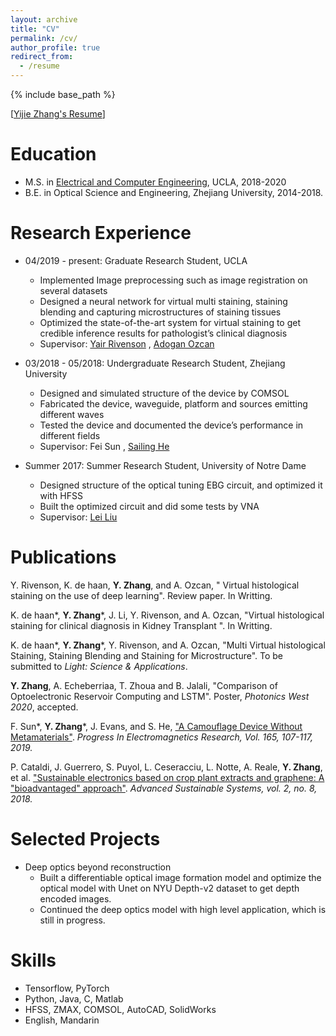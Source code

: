 ```yaml
---
layout: archive
title: "CV"
permalink: /cv/
author_profile: true
redirect_from:
  - /resume
---
```


{% include base_path %}

\[[Yijie Zhang's Resume](https://yijiezhang-chris.github.io/files/Resume_one_page.pdf)\]

Education
======
* M.S. in [Electrical and Computer Engineering](https://www.ee.ucla.edu/), UCLA, 2018-2020
* B.E. in Optical Science and Engineering, Zhejiang University, 2014-2018.

Research Experience
======
* 04/2019 - present: Graduate Research Student, UCLA
  * Implemented Image preprocessing such as image registration on several datasets
  * Designed a neural network for virtual multi staining, staining blending and capturing microstructures of staining tissues
  * Optimized the state-of-the-art system for virtual staining to get credible inference results for pathologist’s clinical diagnosis
  * Supervisor: [Yair Rivenson](https://www.ee.ucla.edu/yair-rivenson/) , [Adogan Ozcan](https://innovate.ee.ucla.edu/)

* 03/2018 - 05/2018: Undergraduate Research Student, Zhejiang University
  * Designed and simulated structure of the device by COMSOL
  * Fabricated the device, waveguide, platform and sources emitting different waves
  * Tested the device and documented the device’s performance in different fields
  * Supervisor: Fei Sun , [Sailing He](https://scholar.google.com/citations?user=WFETHIUAAAAJ&hl=en)
  
* Summer 2017: Summer Research Student, University of Notre Dame
  * Designed structure of the optical tuning EBG circuit, and optimized it with HFSS
  * Built the optimized circuit and did some tests by VNA
  * Supervisor: [Lei Liu](https://www3.nd.edu/~lliu3/)


Publications
======
Y. Rivenson, K. de haan, **Y. Zhang**, and A. Ozcan, " Virtual histological staining on the use of deep learning". Review paper. In Writting.

K. de haan\*, **Y. Zhang**\*, J. Li, Y. Rivenson, and A. Ozcan, "Virtual histological staining for clinical diagnosis in Kidney Transplant ". In Writting.

K. de haan\*, **Y. Zhang**\*, Y. Rivenson, and A. Ozcan, "Multi Virtual histological Staining, Staining Blending and
Staining for Microstructure". To be submitted to *Light: Science & Applications*.

**Y. Zhang**, A. Echeberriaa, T. Zhoua and B. Jalali, "Comparison of Optoelectronic Reservoir Computing and LSTM". Poster, *Photonics West 2020*, accepted.

F. Sun\*, **Y. Zhang**\*, J. Evans, and S. He, ["A Camouflage Device Without Metamaterials"](http://www.jpier.org/PIER/pier.php?paper=19080803). *Progress In Electromagnetics Research, Vol. 165, 107-117, 2019.*

P. Cataldi, J. Guerrero, S. Puyol, L. Ceseracciu, L. Notte, A. Reale, **Y. Zhang**, et al. ["Sustainable electronics based on crop plant extracts and graphene: A "bioadvantaged" approach"](https://onlinelibrary.wiley.com/doi/abs/10.1002/adsu.201800069). *Advanced Sustainable Systems, vol. 2, no. 8, 2018.*


Selected Projects
======
* Deep optics beyond reconstruction
  * Built a differentiable optical image formation model and optimize the optical model with Unet on NYU Depth-v2 dataset to get depth encoded images.
  * Continued the deep optics model with high level application, which is still in progress.



Skills
======
* Tensorflow, PyTorch
* Python, Java, C, Matlab
* HFSS, ZMAX, COMSOL, AutoCAD, SolidWorks
* English, Mandarin
